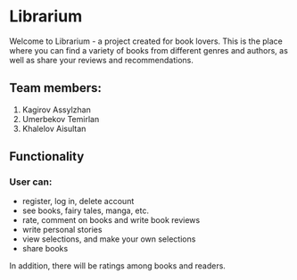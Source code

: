 # Librarium

Welcome to Librarium - a project created for book lovers. This is the place where you can find a variety of books from different genres and authors, as well as share your reviews and recommendations.

## Team members:
  1. Kagirov Assylzhan
  2. Umerbekov Temirlan
  3. Khalelov Aisultan

## Functionality
### User can:
- register, log in, delete account
- see books, fairy tales, manga, etc.
- rate, comment on books and write book reviews
- write personal stories
- view selections, and make your own selections
- share books

In addition, there will be ratings among books and readers.

